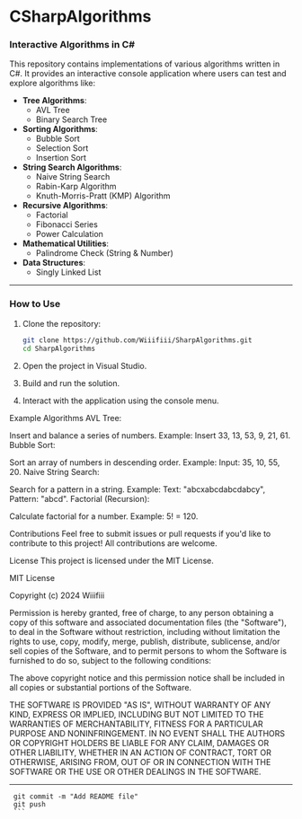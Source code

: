 # CSharpAlgorithms


### Interactive Algorithms in C#

This repository contains implementations of various algorithms written in C#. It provides an interactive console application where users can test and explore algorithms like:

- **Tree Algorithms**:
  - AVL Tree
  - Binary Search Tree
- **Sorting Algorithms**:
  - Bubble Sort
  - Selection Sort
  - Insertion Sort
- **String Search Algorithms**:
  - Naive String Search
  - Rabin-Karp Algorithm
  - Knuth-Morris-Pratt (KMP) Algorithm
- **Recursive Algorithms**:
  - Factorial
  - Fibonacci Series
  - Power Calculation
- **Mathematical Utilities**:
  - Palindrome Check (String & Number)
- **Data Structures**:
  - Singly Linked List

---

### How to Use

1. Clone the repository:
   ```bash
   git clone https://github.com/Wiiifiii/SharpAlgorithms.git
   cd SharpAlgorithms
2. Open the project in Visual Studio.

3. Build and run the solution.

4. Interact with the application using the console menu.

Example Algorithms
AVL Tree:

Insert and balance a series of numbers.
Example: Insert 33, 13, 53, 9, 21, 61.
Bubble Sort:

Sort an array of numbers in descending order.
Example: Input: 35, 10, 55, 20.
Naive String Search:

Search for a pattern in a string.
Example: Text: "abcxabcdabcdabcy", Pattern: "abcd".
Factorial (Recursion):

Calculate factorial for a number.
Example: 5! = 120.

Contributions
Feel free to submit issues or pull requests if you'd like to contribute to this project! All contributions are welcome.

License
This project is licensed under the MIT License.

MIT License

Copyright (c) 2024 Wiiifiii

Permission is hereby granted, free of charge, to any person obtaining a copy of this software and associated documentation files (the "Software"), 
to deal in the Software without restriction, including without limitation the rights to use, copy, modify, merge, publish, distribute, sublicense, 
and/or sell copies of the Software, and to permit persons to whom the Software is furnished to do so, subject to the following conditions:

The above copyright notice and this permission notice shall be included in all copies or substantial portions of the Software.

THE SOFTWARE IS PROVIDED "AS IS", WITHOUT WARRANTY OF ANY KIND, EXPRESS OR IMPLIED, INCLUDING BUT NOT LIMITED TO THE WARRANTIES OF MERCHANTABILITY, 
FITNESS FOR A PARTICULAR PURPOSE AND NONINFRINGEMENT. IN NO EVENT SHALL THE AUTHORS OR COPYRIGHT HOLDERS BE LIABLE FOR ANY CLAIM, 
DAMAGES OR OTHER LIABILITY, WHETHER IN AN ACTION OF CONTRACT, TORT OR OTHERWISE, ARISING FROM, 
OUT OF OR IN CONNECTION WITH THE SOFTWARE OR THE USE OR OTHER DEALINGS IN THE SOFTWARE.


---


     git commit -m "Add README file"
     git push
     ```

